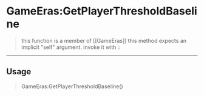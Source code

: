 # GameEras:GetPlayerThresholdBaseline
> this function is a member of [[GameEras]]
> this method expects an implicit "self" argument. invoke it with `:`
-----
## Usage
> GameEras:GetPlayerThresholdBaseline()
